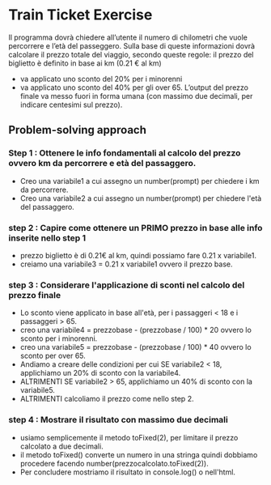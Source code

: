 # Train Ticket Exercise

Il programma dovrà chiedere all’utente il numero di chilometri che vuole percorrere e l’età del passeggero.
Sulla base di queste informazioni dovrà calcolare il prezzo totale del viaggio, secondo queste regole:
il prezzo del biglietto è definito in base ai km (0.21 € al km)
* va applicato uno sconto del 20% per i minorenni
* va applicato uno sconto del 40% per gli over 65.
L’output del prezzo finale va messo fuori in forma umana (con massimo due decimali, per indicare centesimi sul prezzo).

## Problem-solving approach

### Step 1 : Ottenere le info fondamentali al calcolo del prezzo ovvero km da percorrere e età del passaggero.

* Creo una variabile1 a cui assegno un number(prompt) per chiedere i km da percorrere.
* Creo una variabile2 a cui assegno un number(prompt) per chiedere l'età del passaggero.

### step 2 : Capire come ottenere un PRIMO prezzo in base alle info inserite nello step 1

* prezzo biglietto è di 0.21€ al km, quindi possiamo fare 0.21 x variabile1.
* creiamo una variabile3 = 0.21 x variabile1 ovvero il prezzo base.

### step 3 : Considerare l'applicazione di sconti nel calcolo del prezzo finale

* Lo sconto viene applicato in base all'età, per i passaggeri < 18 e i passaggeri > 65.
* creo una variabile4 = prezzobase - (prezzobase / 100) * 20 ovvero lo sconto per i minorenni.
* creo una variabile5 = prezzobase - (prezzobase / 100) * 40 ovvero lo sconto per over 65.
* Andiamo a creare delle condizioni per cui SE variabile2 < 18, applichiamo un 20% di sconto con la variabile4.
* ALTRIMENTI SE variabile2 > 65, applichiamo un 40% di sconto con la variabile5.
* ALTRIMENTI  calcoliamo il prezzo come nello step 2.

### step 4 : Mostrare il risultato con massimo due decimali

* usiamo semplicemente il metodo toFixed(2), per limitare il prezzo calcolato a due decimali.
* il metodo toFixed() converte un numero in una stringa quindi dobbiamo procedere facendo number(prezzocalcolato.toFixed(2)).
* Per concludere mostriamo il risultato in console.log() o nell'html.
